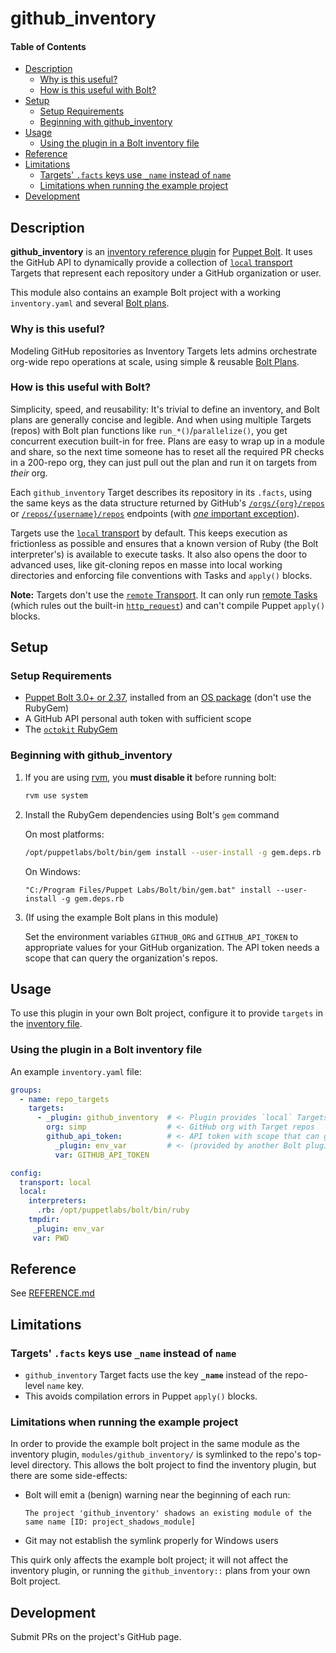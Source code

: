 # github_inventory

#### Table of Contents

<!-- vim-markdown-toc GFM -->

* [Description](#description)
  * [Why is this useful?](#why-is-this-useful)
  * [How is this useful with Bolt?](#how-is-this-useful-with-bolt)
* [Setup](#setup)
  * [Setup Requirements](#setup-requirements)
  * [Beginning with github_inventory](#beginning-with-github_inventory)
* [Usage](#usage)
  * [Using the plugin in a Bolt inventory file](#using-the-plugin-in-a-bolt-inventory-file)
* [Reference](#reference)
* [Limitations](#limitations)
  * [Targets' `.facts` keys use `_name` instead of `name`](#targets-facts-keys-use-_name-instead-of-name)
  * [Limitations when running the example project](#limitations-when-running-the-example-project)
* [Development](#development)

<!-- vim-markdown-toc -->

## Description

**github_inventory** is an [inventory reference plugin] for [Puppet Bolt]. It
uses the GitHub API to dynamically provide a collection of [`local` transport]
Targets that represent each repository under a GitHub organization or user.

This module also contains an example Bolt project with a working
`inventory.yaml` and several [Bolt plans].

### Why is this useful?

Modeling GitHub repositories as Inventory Targets lets admins orchestrate
org-wide repo operations at scale, using simple & reusable [Bolt Plans].

### How is this useful with Bolt?

Simplicity, speed, and reusability:  It's trivial to define an inventory, and
Bolt plans are generally concise and legible.  And when using multiple Targets
(repos) with Bolt plan functions like `run_*()`/`parallelize()`, you get
concurrent execution  built-in for free. Plans are easy to wrap up in a module
and share, so the next time someone has to reset all the required PR checks in
a 200-repo org, they can just pull out the plan and run it on targets from
_their_ org.

Each `github_inventory` Target describes its repository in its `.facts`, using
the same keys as the data structure returned by GitHub's [`/orgs/{org}/repos`]
or [`/repos/{username}/repos`] endpoints (with [*one* important
exception](_name-vs-name)).

Targets use the [`local` transport] by default.  This keeps execution as
frictionless as possible and ensures that a known version of Ruby (the Bolt
interpreter's) is available to execute tasks.  It also also opens the door
to advanced uses, like git-cloning repos en masse into local working
directories and enforcing file conventions with Tasks and `apply()` blocks.

**Note:** Targets don't use the [`remote` Transport].  It can
only run [remote Tasks] (which rules out the built-in [`http_request`]) and
can't compile Puppet `apply()` blocks.

## Setup

### Setup Requirements

* [Puppet Bolt 3.0+ or 2.37][bolt], installed from an [OS package][bolt-install] (don't use the RubyGem)
* A GitHub API personal auth token with sufficient scope
* The [`octokit` RubyGem][octokit-rb]

### Beginning with github_inventory

1. If you are using [rvm], you **must disable it** before running bolt:

   ```sh
   rvm use system
   ```

2. Install the RubyGem dependencies using Bolt's `gem` command

   On most platforms:

   ```sh
   /opt/puppetlabs/bolt/bin/gem install --user-install -g gem.deps.rb
   ```

   On Windows:

   ```pwsh
   "C:/Program Files/Puppet Labs/Bolt/bin/gem.bat" install --user-install -g gem.deps.rb
   ```

3. (If using the example Bolt plans in this module)

   Set the environment variables `GITHUB_ORG` and `GITHUB_API_TOKEN` to
   appropriate values for your GitHub organization.  The API token needs a
   scope that can query the organization's repos.

## Usage

To use this plugin in your own Bolt project, configure it to provide `targets`
in the [inventory file].

### Using the plugin in a Bolt inventory file

An example `inventory.yaml` file:

```yaml
groups:
  - name: repo_targets
    targets:
      - _plugin: github_inventory  # <- Plugin provides `local` Targets
        org: simp                  # <- GitHub org with Target repos
        github_api_token:          # <- API token with scope that can get repos
          _plugin: env_var         # <- (provided by another Bolt plugin)
          var: GITHUB_API_TOKEN

config:
  transport: local
  local:
    interpreters:
      .rb: /opt/puppetlabs/bolt/bin/ruby
    tmpdir:
     _plugin: env_var
     var: PWD

```

## Reference

See [REFERENCE.md](./REFERENCE.md)

## Limitations

### Targets' `.facts` keys use `_name` instead of `name`
<a class="anchor" id="_name-vs-name"></a>

  * `github_inventory` Target facts use the key **`_name`** instead of the
    repo-level `name` key.
  * This avoids compilation errors in Puppet `apply()` blocks.

### Limitations when running the example project

In order to provide the example bolt project in the same module as the
inventory plugin, `modules/github_inventory/` is symlinked to the repo's
top-level directory.  This allows the bolt project to find the inventory
plugin, but there are some side-effects:

  * Bolt will emit a (benign) warning near the beginning of each run:

    ```
    The project 'github_inventory' shadows an existing module of the same name [ID: project_shadows_module]
    ```

  * Git may not establish the symlink properly for Windows users

This quirk only affects the example bolt project; it will not affect the
inventory plugin, or running the `github_inventory::` plans from your own Bolt
project.

## Development

Submit PRs on the project's GitHub page.

[Puppet Bolt]: https://puppet.com/docs/bolt/latest/bolt.html
[Bolt Plans]: https://puppet.com/docs/bolt/latest/plans.html
[Bolt Tasks]: https://puppet.com/docs/bolt/latest/tasks.html
[bolt]: https://puppet.com/docs/bolt/latest/bolt.html
[bolt-install]: https://puppet.com/docs/bolt/latest/bolt_installing.html
[inventory file]: https://puppet.com/docs/bolt/latest/inventory_file_v2.html
[inventory reference plugin]: https://puppet.com/docs/bolt/latest/using_plugins.html#reference-plugins
[`local` transport]: https://puppet.com/docs/bolt/latest/bolt_transports_reference.html#local
[`remote` transport]: https://puppet.com/docs/bolt/latest/bolt_transports_reference.html#remote
[octokit-rb]: https://github.com/octokit/octokit.rb
[rvm]: https://rvm.io
[`/orgs/{org}/repos`]: https://docs.github.com/en/rest/reference/repos#list-organization-repositories
[`/repos/{username}/repos`]: https://docs.github.com/en/rest/reference/repos#list-repositories-for-a-user
[`http_request`]: https://forge.puppet.com/modules/puppetlabs/http_request
[remote Tasks]: https://puppet.com/docs/bolt/latest/writing_tasks.html#writing-remote-tasks


